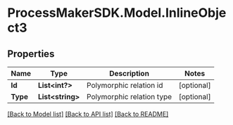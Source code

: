 
# ProcessMakerSDK.Model.InlineObject3

## Properties

Name | Type | Description | Notes
------------ | ------------- | ------------- | -------------
**Id** | **List&lt;int?&gt;** | Polymorphic relation id | [optional] 
**Type** | **List&lt;string&gt;** | Polymorphic relation type | [optional] 

[[Back to Model list]](../README.md#documentation-for-models)
[[Back to API list]](../README.md#documentation-for-api-endpoints)
[[Back to README]](../README.md)


